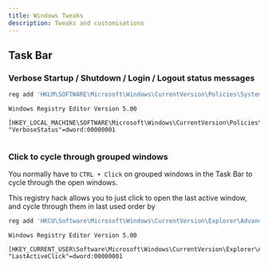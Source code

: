 ```yaml
---
title: Windows Tweaks
description: Tweaks and customisations
---
```


## Task Bar

### Verbose Startup / Shutdown / Login / Logout status messages

```powershell
reg add 'HKLM\SOFTWARE\Microsoft\Windows\CurrentVersion\Policies\System' /f /t REG_DWORD /v 'VerboseStatus' /d '00000001'
```

```registry
Windows Registry Editor Version 5.00

[HKEY_LOCAL_MACHINE\SOFTWARE\Microsoft\Windows\CurrentVersion\Policies\System]
"VerboseStatus"=dword:00000001


```

### Click to cycle through grouped windows

You normally have to `CTRL + Click` on grouped windows in the Task Bar to cycle through the open windows.

This registry hack allows you to just click to open the last active window, and cycle through them in last used order by

```powershell
reg add 'HKCU\Software\Microsoft\Windows\CurrentVersion\Explorer\Advanced' /f /t REG_DWORD /v 'LastActiveClick' /d '00000001'
```

```registry
Windows Registry Editor Version 5.00

[HKEY_CURRENT_USER\Software\Microsoft\Windows\CurrentVersion\Explorer\Advanced]
"LastActiveClick"=dword:00000001


```
